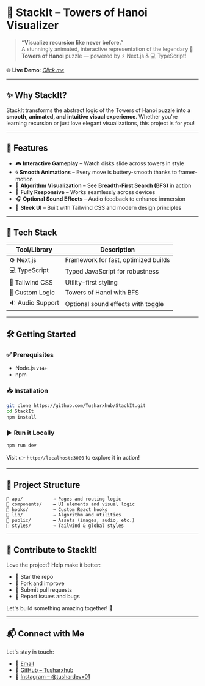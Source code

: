 

# 🌟 StackIt – Towers of Hanoi Visualizer

> **“Visualize recursion like never before.”**  
A stunningly animated, interactive representation of the legendary 🧠 **Towers of Hanoi** puzzle — powered by ⚡ Next.js & 💻 TypeScript!

🌐 **Live Demo**: *[Click me](https://towers-of-hanoi-seven.vercel.app/)*

---

## ✨ Why StackIt?

StackIt transforms the abstract logic of the Towers of Hanoi puzzle into a **smooth, animated, and intuitive visual experience**. Whether you're learning recursion or just love elegant visualizations, this project is for you!

---

## 🚀 Features

- 🎮 **Interactive Gameplay** – Watch disks slide across towers in style  
- 🌀 **Smooth Animations** – Every move is buttery-smooth thanks to framer-motion  
- 🧠 **Algorithm Visualization** – See **Breadth-First Search (BFS)** in action  
- 📱 **Fully Responsive** – Works seamlessly across devices  
- 🎧 **Optional Sound Effects** – Audio feedback to enhance immersion  
- 🎨 **Sleek UI** – Built with Tailwind CSS and modern design principles  

---

## 🧰 Tech Stack

| Tool/Library      | Description                         |
|------------------|-------------------------------------|
| ⚙️ Next.js        | Framework for fast, optimized builds |
| 💻 TypeScript     | Typed JavaScript for robustness      |
| 🎨 Tailwind CSS   | Utility-first styling                |
| 🧠 Custom Logic   | Towers of Hanoi with BFS             |
| 🔉 Audio Support  | Optional sound effects with toggle   |

---

## 🛠️ Getting Started

### ✅ Prerequisites

- Node.js `v14+`
- npm

### 📥 Installation

```bash
git clone https://github.com/Tusharxhub/StackIt.git
cd StackIt
npm install
```

### ▶️ Run it Locally

```bash
npm run dev
```

Visit 👉 `http://localhost:3000` to explore it in action!

---

## 📁 Project Structure

```
📁 app/           → Pages and routing logic  
📁 components/    → UI elements and visual logic  
📁 hooks/         → Custom React hooks  
📁 lib/           → Algorithm and utilities  
📁 public/        → Assets (images, audio, etc.)  
📁 styles/        → Tailwind & global styles  
```

---

## 🤝 Contribute to StackIt!

Love the project? Help make it better:

- 🌟 Star the repo  
- 🍴 Fork and improve  
- 🚀 Submit pull requests  
- 🐛 Report issues and bugs

Let's build something amazing together! 💪

---

## 📬 Connect with Me

Let's stay in touch:

- 📧 [Email](mailto:t.k.d.dey2033929837@gmail.com)  
- 🔗 [GitHub – Tusharxhub](https://github.com/Tusharxhub)  
- 📸 [Instagram – @tushardevx01](https://www.instagram.com/tushardevx01/)

